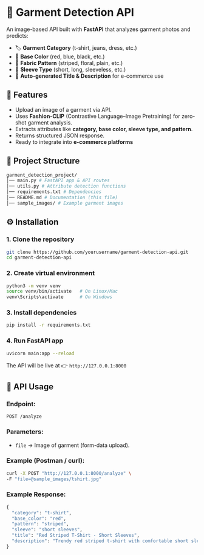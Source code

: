 # 👕 Garment Detection API

An image-based API built with **FastAPI** that analyzes garment photos and predicts:

- 🏷️ **Garment Category** (t-shirt, jeans, dress, etc.)
- 🎨 **Base Color** (red, blue, black, etc.)
- 🧵 **Fabric Pattern** (striped, floral, plain, etc.)
- 👕 **Sleeve Type** (short, long, sleeveless, etc.)
- 📝 **Auto-generated Title & Description** for e-commerce use

## 🚀 Features

- Upload an image of a garment via API.
- Uses **Fashion-CLIP** (Contrastive Language–Image Pretraining) for zero-shot garment analysis.
- Extracts attributes like **category, base color, sleeve type, and pattern**.
- Returns structured JSON response.
- Ready to integrate into **e-commerce platforms**

## 📂 Project Structure
```bash
garment_detection_project/
│── main.py # FastAPI app & API routes
│── utils.py # Attribute detection functions
│── requirements.txt # Dependencies
│── README.md # Documentation (this file)
│── sample_images/ # Example garment images
```

## ⚙️ Installation

### 1. Clone the repository
```bash
git clone https://github.com/yourusername/garment-detection-api.git
cd garment-detection-api
```

### 2. Create virtual environment
```bash
python3 -m venv venv
source venv/bin/activate   # On Linux/Mac
venv\Scripts\activate      # On Windows
```

### 3. Install dependencies
```bash
pip install -r requirements.txt
```

### 4. Run FastAPI app
```bash
uvicorn main:app --reload
```
The API will be live at 👉 `http://127.0.0.1:8000`

## 🧪 API Usage

### Endpoint:

`POST /analyze`

### Parameters:

- `file` → Image of garment (form-data upload).

### Example (Postman / curl):
```bash
curl -X POST "http://127.0.0.1:8000/analyze" \
-F "file=@sample_images/tshirt.jpg"
```

### Example Response:
```python
{
  "category": "t-shirt",
  "base_color": "red",
  "pattern": "striped",
  "sleeve": "short sleeves",
  "title": "Red Striped T-Shirt - Short Sleeves",
  "description": "Trendy red striped t-shirt with comfortable short sleeves, perfect for casual wear."
}
```